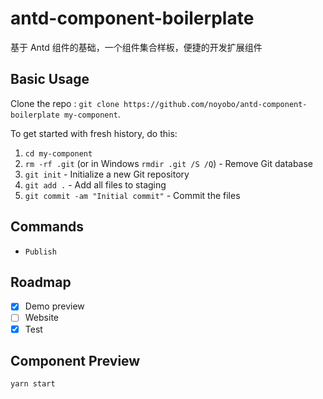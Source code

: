 # antd-component-boilerplate

基于 Antd 组件的基础，一个组件集合样板，便捷的开发扩展组件

## Basic Usage

Clone the repo : `git clone https://github.com/noyobo/antd-component-boilerplate my-component`.

To get started with fresh history, do this:

1. `cd my-component`
2. `rm -rf .git` (or in Windows `rmdir .git /S /Q`) - Remove Git database
3. `git init` - Initialize a new Git repository
4. `git add .` - Add all files to staging
5. `git commit -am "Initial commit"` - Commit the files

## Commands

- `Publish`

## Roadmap

- [x] Demo preview
- [ ] Website
- [x] Test

## Component Preview

```bash
yarn start
```
